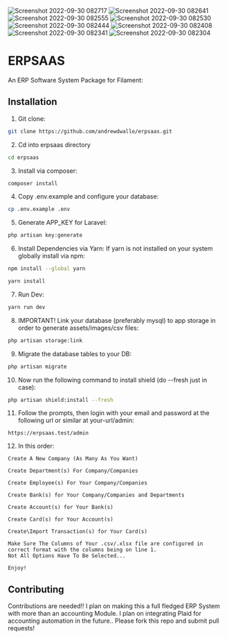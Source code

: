 ![Screenshot 2022-09-30 082717](https://user-images.githubusercontent.com/104294090/193270017-02620516-7a8d-490c-bc0c-028b8af7bd7a.png)
![Screenshot 2022-09-30 082641](https://user-images.githubusercontent.com/104294090/193270018-f88cff1a-5169-491b-9065-75fc9c375d18.png)
![Screenshot 2022-09-30 082555](https://user-images.githubusercontent.com/104294090/193270019-6f06ae46-d0ee-4c75-b418-9f3d5132a66d.png)
![Screenshot 2022-09-30 082530](https://user-images.githubusercontent.com/104294090/193270020-9003caee-0b95-4ad4-ac1c-7f2a20f259a6.png)
![Screenshot 2022-09-30 082444](https://user-images.githubusercontent.com/104294090/193270021-b792fb8d-fe77-47b2-8541-57f66ec7861a.png)
![Screenshot 2022-09-30 082408](https://user-images.githubusercontent.com/104294090/193270023-d12f8f57-73e1-4a9d-bca5-eacf7b6631a1.png)
![Screenshot 2022-09-30 082341](https://user-images.githubusercontent.com/104294090/193270025-b41aaa3a-f00d-4d9d-a97d-97ca4ee32d4e.png)
![Screenshot 2022-09-30 082304](https://user-images.githubusercontent.com/104294090/193270027-6f932801-53d8-44b8-84cd-4e796fb5046a.png)
# ERPSAAS 

An ERP Software System Package for Filament:

## Installation

1. Git clone:

```bash
git clone https://github.com/andrewdwallo/erpsaas.git
```

2. Cd into erpsaas directory

```bash
cd erpsaas
```

3. Install via composer:
```bash
composer install
```
4. Copy .env.example and configure your database:
```bash
cp .env.example .env
```

5. Generate APP_KEY for Laravel:
```bash
php artisan key:generate
```

6. Install Dependencies via Yarn:
If yarn is not installed on your system globally install via npm:

```bash
npm install --global yarn
```

```bash
yarn install
```

7. Run Dev:
```bash
yarn run dev
```

8. IMPORTANT! Link your database (preferably mysql) to app storage in order to generate assets/images/csv files:
```bash
php artisan storage:link
```

9. Migrate the database tables to your DB:
```bash
php artisan migrate
```

10. Now run the following command to install shield (do --fresh just in case):
```bash
php artisan shield:install --fresh
```

11. Follow the prompts, then login with your email and password at the following url or similar at your-url/admin:
```
https://erpsaas.test/admin 
```

12. In this order:
```
Create A New Company (As Many As You Want)
```
```
Create Department(s) For Company/Companies
```
```
Create Employee(s) For Your Company/Companies
```
```
Create Bank(s) for Your Company/Companies and Departments
```
```
Create Account(s) for Your Bank(s)
```
```
Create Card(s) for Your Account(s)
```
```
Create\Import Transaction(s) for Your Card(s)
```
```
Make Sure The Columns of Your .csv/.xlsx file are configured in correct format with the columns being on line 1.
Not All Options Have To Be Selected...
```
```
Enjoy!
```

## Contributing
Contributions are needed!!
I plan on making this a full fledged ERP System with more than an accounting Module.
I plan on integrating Plaid for accounting automation in the future..
Please fork this repo and submit pull requests!
